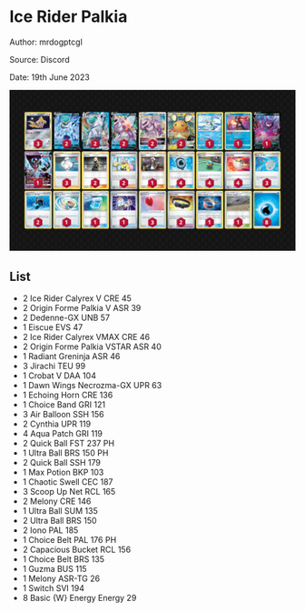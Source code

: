 # Ice Rider Palkia

Author: mrdogptcgl

Source: Discord

Date: 19th June 2023

![decklist](../../images/PAL/Ice%20Rider%20Palkia/2-%20Ice%20Rider%20Palkia.png)

## List

* 2 Ice Rider Calyrex V CRE 45
* 2 Origin Forme Palkia V ASR 39
* 2 Dedenne-GX UNB 57
* 1 Eiscue EVS 47
* 2 Ice Rider Calyrex VMAX CRE 46
* 2 Origin Forme Palkia VSTAR ASR 40
* 1 Radiant Greninja ASR 46
* 3 Jirachi TEU 99
* 1 Crobat V DAA 104
* 1 Dawn Wings Necrozma-GX UPR 63
* 1 Echoing Horn CRE 136
* 1 Choice Band GRI 121
* 3 Air Balloon SSH 156
* 2 Cynthia UPR 119
* 4 Aqua Patch GRI 119
* 2 Quick Ball FST 237 PH
* 1 Ultra Ball BRS 150 PH
* 2 Quick Ball SSH 179
* 1 Max Potion BKP 103
* 1 Chaotic Swell CEC 187
* 3 Scoop Up Net RCL 165
* 2 Melony CRE 146
* 1 Ultra Ball SUM 135
* 2 Ultra Ball BRS 150
* 2 Iono PAL 185
* 1 Choice Belt PAL 176 PH
* 2 Capacious Bucket RCL 156
* 1 Choice Belt BRS 135
* 1 Guzma BUS 115
* 1 Melony ASR-TG 26
* 1 Switch SVI 194
* 8 Basic {W} Energy Energy 29
